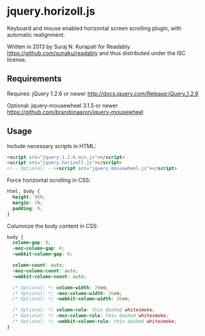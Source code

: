 jquery.horizoll.js
==================

Keyboard and mouse enabled horizontal screen
scrolling plugin, with automatic realignment.

Written in 2013 by Suraj N. Kurapati for
Readably https://github.com/sunaku/readably
and thus distributed under the ISC license.

Requirements
------------

Requires: jQuery 1.2.6 or newer
http://docs.jquery.com/Release:jQuery_1.2.6

Optional: jquery-mousewheel 3.1.5 or newer
https://github.com/brandonaaron/jquery-mousewheel

Usage
-----

Include necessary scripts in HTML:

```html
<script src="jquery-1.2.6.min.js"></script>
<script src="jquery.horizoll.js"></script>
<!-- Optional: --><script src="jquery.mousewheel.js"></script>
```

Force horizontal scrolling in CSS:

```css
html, body {
  height: 96%;
  margin: 1%;
  padding: 0;
}
```

Columnize the body content in CSS:

```css
body {
  column-gap: 0;
  -moz-column-gap: 0;
  -webkit-column-gap: 0;

  column-count: auto;
  -moz-column-count: auto;
  -webkit-column-count: auto;

  /* Optional: */ column-width: 26em;
  /* Optional: */ -moz-column-width: 26em;
  /* Optional: */ -webkit-column-width: 26em;

  /* Optional: */ column-rule: thin dashed whitesmoke;
  /* Optional: */ -moz-column-rule: thin dashed whitesmoke;
  /* Optional: */ -webkit-column-rule: thin dashed whitesmoke;
}
```
